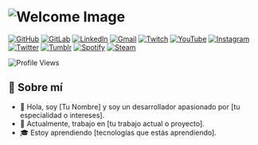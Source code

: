 # ![Welcome Image](https://link_a_tu_imagen.png)

[![GitHub](https://img.shields.io/badge/GitHub-181717?style=for-the-badge&logo=github)](https://github.com/fashur12)
[![GitLab](https://img.shields.io/badge/GitLab-181717?style=for-the-badge&logo=gitlab)](https://gitlab.com/tu_usuario)
[![LinkedIn](https://img.shields.io/badge/LinkedIn-0077B5?style=for-the-badge&logo=linkedin)](https://www.linkedin.com/in/tu_usuario)
[![Gmail](https://img.shields.io/badge/Gmail-D14836?style=for-the-badge&logo=gmail)](mailto:tu_correo@gmail.com)
[![Twitch](https://img.shields.io/badge/Twitch-9146FF?style=for-the-badge&logo=twitch)](https://www.twitch.tv/tu_usuario)
[![YouTube](https://img.shields.io/badge/YouTube-FF0000?style=for-the-badge&logo=youtube)](https://www.youtube.com/tu_canal)
[![Instagram](https://img.shields.io/badge/Instagram-E4405F?style=for-the-badge&logo=instagram)](https://www.instagram.com/tu_usuario)
[![Twitter](https://img.shields.io/badge/Twitter-1DA1F2?style=for-the-badge&logo=twitter)](https://twitter.com/tu_usuario)
[![Tumblr](https://img.shields.io/badge/Tumblr-36465D?style=for-the-badge&logo=tumblr)](https://www.tumblr.com/tu_usuario)
[![Spotify](https://img.shields.io/badge/Spotify-1DB954?style=for-the-badge&logo=spotify)](https://open.spotify.com/user/Fausto🤝😎)
[![Steam](https://img.shields.io/badge/Steam-000000?style=for-the-badge&logo=steam)](https://steamcommunity.com/id/tu_usuario)

![Profile Views](https://komarev.com/ghpvc/?username=fashur12&color=blue)

## 🌟 Sobre mí
- 👋 Hola, soy [Tu Nombre] y soy un desarrollador apasionado por [tu especialidad o intereses].
- 💼 Actualmente, trabajo en [tu trabajo actual o proyecto].
- 🎓 Estoy aprendiendo [tecnologías que estás aprendiendo].
